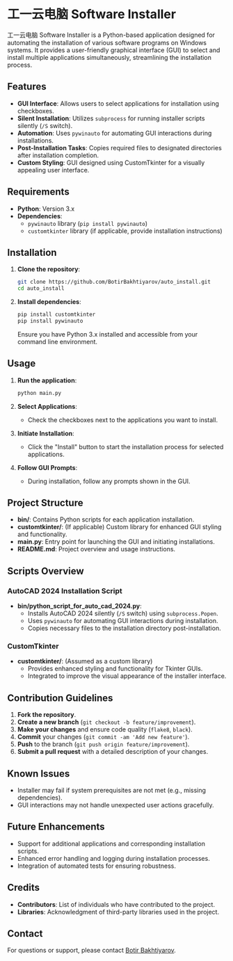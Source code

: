 # 工一云电脑 Software Installer

工一云电脑 Software Installer is a Python-based application designed for automating the installation of various software programs on Windows systems. It provides a user-friendly graphical interface (GUI) to select and install multiple applications simultaneously, streamlining the installation process.

## Features

- **GUI Interface**: Allows users to select applications for installation using checkboxes.
- **Silent Installation**: Utilizes `subprocess` for running installer scripts silently (`/S` switch).
- **Automation**: Uses `pywinauto` for automating GUI interactions during installations.
- **Post-Installation Tasks**: Copies required files to designated directories after installation completion.
- **Custom Styling**: GUI designed using CustomTkinter for a visually appealing user interface.

## Requirements

- **Python**: Version 3.x
- **Dependencies**:
  - `pywinauto` library (`pip install pywinauto`)
  - `customtkinter` library (if applicable, provide installation instructions)

## Installation

1. **Clone the repository**:
   ```bash
   git clone https://github.com/BotirBakhtiyarov/auto_install.git
   cd auto_install
   ```

2. **Install dependencies**:
   ```bash
   pip install customtkinter
   pip install pywinauto
   ```

   Ensure you have Python 3.x installed and accessible from your command line environment.

## Usage

1. **Run the application**:
   ```bash
   python main.py
   ```

2. **Select Applications**:
   - Check the checkboxes next to the applications you want to install.

3. **Initiate Installation**:
   - Click the "Install" button to start the installation process for selected applications.

4. **Follow GUI Prompts**:
   - During installation, follow any prompts shown in the GUI.

## Project Structure

- **bin/**: Contains Python scripts for each application installation.
- **customtkinter/**: (If applicable) Custom library for enhanced GUI styling and functionality.
- **main.py**: Entry point for launching the GUI and initiating installations.
- **README.md**: Project overview and usage instructions.

## Scripts Overview

### AutoCAD 2024 Installation Script

- **bin/python_script_for_auto_cad_2024.py**:
  - Installs AutoCAD 2024 silently (`/S` switch) using `subprocess.Popen`.
  - Uses `pywinauto` for automating GUI interactions during installation.
  - Copies necessary files to the installation directory post-installation.

### CustomTkinter

- **customtkinter/**: (Assumed as a custom library)
  - Provides enhanced styling and functionality for Tkinter GUIs.
  - Integrated to improve the visual appearance of the installer interface.

## Contribution Guidelines

1. **Fork the repository**.
2. **Create a new branch** (`git checkout -b feature/improvement`).
3. **Make your changes** and ensure code quality (`flake8`, `black`).
4. **Commit** your changes (`git commit -am 'Add new feature'`).
5. **Push** to the branch (`git push origin feature/improvement`).
6. **Submit a pull request** with a detailed description of your changes.

## Known Issues

- Installer may fail if system prerequisites are not met (e.g., missing dependencies).
- GUI interactions may not handle unexpected user actions gracefully.

## Future Enhancements

- Support for additional applications and corresponding installation scripts.
- Enhanced error handling and logging during installation processes.
- Integration of automated tests for ensuring robustness.

## Credits

- **Contributors**: List of individuals who have contributed to the project.
- **Libraries**: Acknowledgment of third-party libraries used in the project.

## Contact

For questions or support, please contact [Botir Bakhtiyarov](mailto:botirabkhtiyarob@gmail.com).
